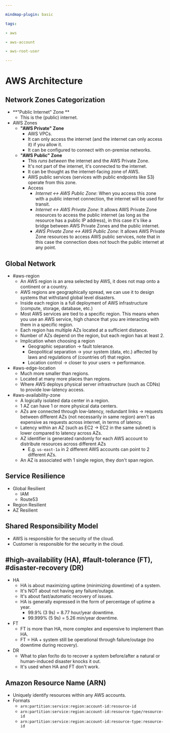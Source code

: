 ```yaml
---

mindmap-plugin: basic

tags:

- aws

- aws-account

- aws-root-user

---
```


# AWS Architecture

## Network Zones Categorization
- **"Public Internet" Zone **
	- This is the (public) internet.
- AWS Zones
	- **"AWS Private" Zone**
		- AWS VPCs.
		- It can only access the internet (and the internet can only access it) if you allow it.
		- It can be configured to connect with on-premise networks.
	- **"AWS Public" Zone**
		- This *runs between* the internet and the AWS Private Zone.
		- It's not part of the internet, it's connected to the internet.
		- It can be thought as the internet-facing zone of AWS.
		- AWS public services (services with public endpoints like S3) operate from this zone.
		- Access
			- *Internet <-> AWS Public Zone*: When you access this zone with a public internet connection, the internet will be used for transit.
			- *Internet <-> AWS Private Zone*: It allows AWS Private Zone resources to access the public internet (as long as the resource has a public IP address), in this case it's like a bridge between AWS Private Zones and the public internet.
			- *AWS Private Zone <-> AWS Public Zone*: It allows AWS Private Zone resources to access AWS public services, note that in this case the connection does not touch the public internet at any point.

## Global Network
- #aws-region
	- An AWS region is an area selected by AWS, it does not map onto a continent or a country.
	- AWS regions are geographically spread, we can use it to design systems that withstand global level disasters.
	- Inside each region is a full deployment of AWS infrastructure (compute, storage, database, etc.)
	- Most AWS services are tied to a specific region. This means when you use an AWS service, high chance that you are interacting with them in a specific region.
	- Each region has multiple AZs located at a sufficient distance.
	- Number of AZs depend on the region, but each region has at least 2.
	- Implication when choosing a region
		- Geographic separation -> fault tolerance.
		- Geopolitical separation -> your system (data, etc.) affected by laws and regulations of (countries of) that region.
		- Location control -> closer to your users -> performance.
- #aws-edge-location
	- Much more smaller than regions.
	- Located at many more places than regions.
	- Where AWS deploys physical server infrastructure (such as CDNs) to provide low-latency access.
- #aws-availability-zone
	- A logically isolated data center in a region.
	- 1 AZ can have 1 or more physical data centers.
	- AZs are connected through low-latency, redundant links -> requests between different AZs (not necessarily in same region) aren't as expensive as requests across internet, in terms of latency.
	- Latency within an AZ (such as EC2 -> EC2 in the same subnet) is lower compared to latency across AZs.
	- AZ identifier is generated randomly for each AWS account to distribute resources across different AZs
		- E.g. `us-east-1a` in 2 different AWS accounts can point to 2 different AZs.
	- An AZ is associated with 1 single region, they don't span region.

## Service Resilience
- Global Resilient
	- IAM
	- Route53
- Region Resilient
- AZ Resilient

## Shared Responsibility Model
- AWS is responsible for the security of the cloud.
- Customer is responsible for the security in the cloud.

## #high-availability (HA), #fault-tolerance (FT), #disaster-recovery (DR)
- HA
	- HA is about maximizing uptime (minimizing downtime) of a system.
	- It's NOT about not having any failure/outage.
	- It's about fast/automatic recovery of issues.
	- HA is generally expressed in the form of percentage of uptime a year.
		- 99.9% (3 9s) = 8.77 hour/year downtime.
		- 99.999% (5 9s) = 5.26 min/year downtime.
- FT
	- FT is more than HA, more complex and expensive to implement than HA.
	- FT = HA + system still be operational through failure/outage (no downtime during recovery).
- DR
	- What to plan for/to do to recover a system before/after a natural or human-induced disaster knocks it out.
	- It's used when HA and FT don't work.

## Amazon Resource Name (ARN)
- Uniquely identify resources within any AWS accounts.
- Formats
	- `arn:partition:service:region:account-id:resource-id`
	- `arn:partition:service:region:account-id:resource-type/resource-id`
	- `arn:partition:service:region:account-id:resource-type:resource-id`